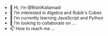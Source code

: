 - 👋 Hi, I’m @RishiKallamadi
- 👀 I’m interested in Algebra and Rubik's Cubes
- 🌱 I’m currently learning JavaScript and Python
- 💞️ I’m looking to collaborate on ...
- 📫 How to reach me ...

<!---
RishiKallamadi/RishiKallamadi is a ✨ special ✨ repository because its `README.md` (this file) appears on your GitHub profile.
You can click the Preview link to take a look at your changes.
--->
